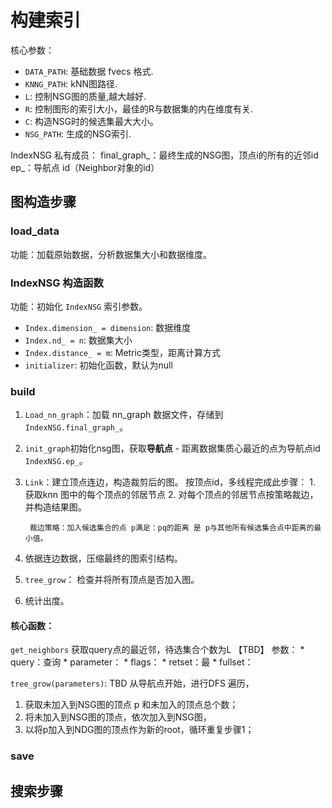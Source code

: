 # 构建索引

核心参数：

* `DATA_PATH`: 基础数据 fvecs 格式.
* `KNNG_PATH`: kNN图路径.
* `L`: 控制NSG图的质量,越大越好.
* `R`: 控制图形的索引大小，最佳的R与数据集的内在维度有关.
* `C`: 构造NSG时的候选集最大大小。
* `NSG_PATH`: 生成的NSG索引.

IndexNSG 私有成员：
final_graph_：最终生成的NSG图，顶点i的所有的近邻id
ep_：导航点 id（Neighbor对象的id）


## 图构造步骤


### load_data

功能：加载原始数据，分析数据集大小和数据维度。

### IndexNSG 构造函数

功能：初始化 `IndexNSG` 索引参数。

* `Index.dimension_ = dimension`: 数据维度
* `Index.nd_ = n`: 数据集大小
* `Index.distance_ = m`: Metric类型，距离计算方式
* `initializer`: 初始化函数，默认为null

### build

1. `Load_nn_graph`：加载 nn_graph 数据文件，存储到 `IndexNSG.final_graph_`。
2. `init_graph`初始化nsg图，获取**导航点** - 距离数据集质心最近的点为导航点id `IndexNSG.ep_`。
    
3. `Link`：建立顶点连边，构造裁剪后的图。
        按顶点id，多线程完成此步骤：
        1. 获取knn 图中的每个顶点的邻居节点
        2. 对每个顶点的邻居节点按策略裁边，并构造结果图。

        裁边策略：加入候选集合的点 p满足：pq的距离 是 p与其他所有候选集合点中距离的最小值。
4. 依据连边数据，压缩最终的图索引结构。
5. `tree_grow`： 检查并将所有顶点是否加入图。
6. 统计出度。


#### 核心函数：

`get_neighbors` 获取query点的最近邻，待选集合个数为L 【TBD】
    参数：
      * query：查询
      * parameter：
      * flags：
      * retset：最
      * fullset：



`tree_grow(parameters)`: TBD
从导航点开始，进行DFS 遍历，
1. 获取未加入到NSG图的顶点 p 和未加入的顶点总个数；
2. 将未加入到NSG图的顶点，依次加入到NSG图，
3. 以将p加入到NDG图的顶点作为新的root，循环重复步骤1；



### save


## 搜索步骤